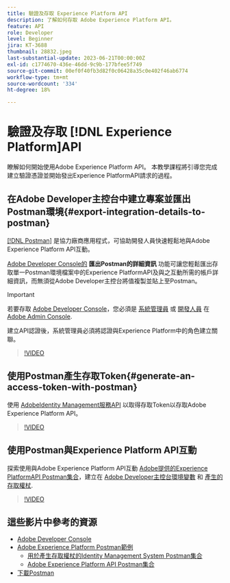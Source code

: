 ```yaml
---
title: 驗證及存取 Experience Platform API
description: 了解如何存取 Adobe Experience Platform API。
feature: API
role: Developer
level: Beginner
jira: KT-3688
thumbnail: 28832.jpeg
last-substantial-update: 2023-06-21T00:00:00Z
exl-id: c1774670-436e-46dd-9c9b-177bfee5f749
source-git-commit: 00ef0f40fb3d82f0c06428a35c0e402f46ab6774
workflow-type: tm+mt
source-wordcount: '334'
ht-degree: 18%

---
```


# 驗證及存取 [!DNL Experience Platform]API

瞭解如何開始使用Adobe Experience Platform API。 本教學課程將引導您完成建立驗證憑證並開始發出Experience PlatformAPI請求的過程。

## 在Adobe Developer主控台中建立專案並匯出Postman環境{#export-integration-details-to-postman}

[[!DNL Postman]](https://www.postman.com/) 是協力廠商應用程式，可協助開發人員快速輕鬆地與Adobe Experience Platform API互動。

[Adobe Developer Console的](https://developer.adobe.com/console/home) **匯出Postman的詳細資訊** 功能可讓您輕鬆匯出存取單一Postman環境檔案中的Experience PlatformAPI及與之互動所需的帳戶詳細資訊，而無須從Adobe Developer主控台將值複製並貼上至Postman。

>[!IMPORTANT]
>
>若要存取 [Adobe Developer Console](https://developer.adobe.com/console/home)，您必須是 [系統管理員](https://helpx.adobe.com/enterprise/using/admin-roles.html) 或 [開發人員](https://helpx.adobe.com/enterprise/using/manage-developers.html#:~:text=Add%20developers%20to%20a%20single%20product%20profile&amp;text=In%20the%20Admin%20Console%2C%20navigate,in%20the%20upper%2Dright%20corner.) 在 [Adobe Admin Console](https://adminconsole.adobe.com).
>
> 建立API認證後，系統管理員必須將認證與Experience Platform中的角色建立關聯。

>[!VIDEO](https://video.tv.adobe.com/v/28832/?learn=on)

## 使用Postman產生存取Token{#generate-an-access-token-with-postman}

使用 [AdobeIdentity Management服務API](https://github.com/adobe/experience-platform-postman-samples/tree/master/apis/ims) 以取得存取Token以存取Adobe Experience Platform API。

>[!VIDEO](https://video.tv.adobe.com/v/29698/?learn=on)


## 使用Postman與Experience Platform API互動

探索使用與Adobe Experience Platform API互動 [Adobe提供的Experience PlatformAPI Postman集合](https://github.com/adobe/experience-platform-postman-samples/tree/master/apis/experience-platform)，建立在 [Adobe Developer主控台環境變數](#export-integration-details-to-postman) 和 [產生的存取權杖](#generate-an-access-token-with-postman).

>[!VIDEO](https://video.tv.adobe.com/v/29704/?learn=on)


## 這些影片中參考的資源

* [Adobe Developer Console](https://developer.adobe.com/console/home)
* [Adobe Experience Platform Postman範例](https://github.com/adobe/experience-platform-postman-samples)
   * [用於產生存取權杖的Identity Management System Postman集合](https://github.com/adobe/experience-platform-postman-samples/tree/master/apis/ims)
   * [Adobe Experience Platform API Postman集合](https://github.com/adobe/experience-platform-postman-samples/tree/master/apis/experience-platform)
* [下載Postman](https://www.postman.com/)
